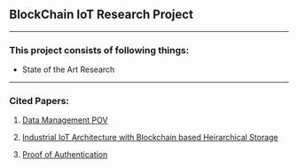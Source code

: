 ## BlockChain IoT Research Project ##
---

### This project consists of following things: ### 
- State of the Art Research 

---

### Cited Papers: ###

1. [Data Management POV](https://ieeexplore.ieee.org/stamp/stamp.jsp?tp=&arnumber=9329260) 

2. [Industrial IoT Architecture with Blockchain based Heirarchical Storage](https://ieeexplore.ieee.org/stamp/stamp.jsp?tp=&arnumber=8946255)

3. [Proof of Authentication](https://ieeexplore.ieee.org/stamp/stamp.jsp?tp=&arnumber=9221187)